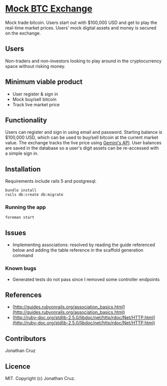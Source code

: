 # [Mock BTC Exchange](https://mock-btc-exchange.herokuapp.com/)

Mock trade bitcoin. Users start out with $100,000 USD and get to play the real-time market prices. Users' mock digital assets and money is secured on the exchange.

## Users
Non-traders and non-investors looking to play around in the cryptocurrency space without risking money.

## Minimum viable product
- User register & sign in
- Mock buy/sell bitcoin
- Track live market price

## Functionality
Users can register and sign in using email and password. Starting balance is $100,000 USD, which can be used to buy/sell bitcoin at the current market value. The exchange tracks the live price using [Gemini's API](https://docs.gemini.com/rest-api/). User balances are saved in the database so a user's digit assets can be re-accessed with a simple sign in.

## Installation
Requirements include rails 5 and postgresql.
```
bundle install
rails db:create db:migrate
```

### Running the app
```
foreman start
```

## Issues
- Implementing associations: resolved by reading the guide referenced below and adding the table reference in the scaffold generation command

### Known bugs
- Generated tests do not pass since I removed some controller endpoints

## References
- [http://guides.rubyonrails.org/association_basics.html](http://guides.rubyonrails.org/association_basics.html)
- [http://ruby-doc.org/stdlib-2.5.0/libdoc/net/http/rdoc/Net/HTTP.html](http://ruby-doc.org/stdlib-2.5.0/libdoc/net/http/rdoc/Net/HTTP.html)

## Contributors
Jonathan Cruz

## Licence
MIT. Copyright (c) Jonathan Cruz.
